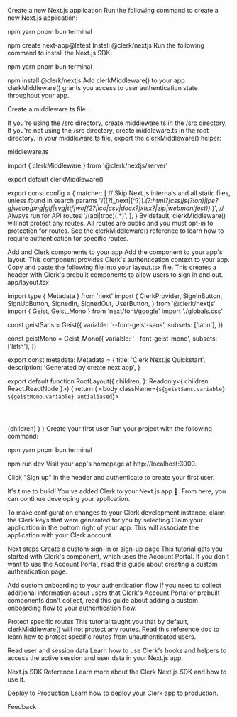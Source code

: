 Create a new Next.js application
Run the following command to create a new Next.js application:

npm
yarn
pnpm
bun
terminal

npm create next-app@latest
Install @clerk/nextjs
Run the following command to install the Next.js SDK:

npm
yarn
pnpm
bun
terminal

npm install @clerk/nextjs
Add clerkMiddleware() to your app
clerkMiddleware() grants you access to user authentication state throughout your app.

Create a middleware.ts file.

If you're using the /src directory, create middleware.ts in the /src directory.
If you're not using the /src directory, create middleware.ts in the root directory.
In your middleware.ts file, export the clerkMiddleware() helper:

middleware.ts

import { clerkMiddleware } from '@clerk/nextjs/server'

export default clerkMiddleware()

export const config = {
  matcher: [
    // Skip Next.js internals and all static files, unless found in search params
    '/((?!_next|[^?]*\\.(?:html?|css|js(?!on)|jpe?g|webp|png|gif|svg|ttf|woff2?|ico|csv|docx?|xlsx?|zip|webmanifest)).*)',
    // Always run for API routes
    '/(api|trpc)(.*)',
  ],
}
By default, clerkMiddleware() will not protect any routes. All routes are public and you must opt-in to protection for routes. See the clerkMiddleware() reference to learn how to require authentication for specific routes.

Add <ClerkProvider> and Clerk components to your app
Add the <ClerkProvider> component to your app's layout. This component provides Clerk's authentication context to your app.
Copy and paste the following file into your layout.tsx file. This creates a header with Clerk's prebuilt components to allow users to sign in and out.
app/layout.tsx

import type { Metadata } from 'next'
import {
  ClerkProvider,
  SignInButton,
  SignUpButton,
  SignedIn,
  SignedOut,
  UserButton,
} from '@clerk/nextjs'
import { Geist, Geist_Mono } from 'next/font/google'
import './globals.css'

const geistSans = Geist({
  variable: '--font-geist-sans',
  subsets: ['latin'],
})

const geistMono = Geist_Mono({
  variable: '--font-geist-mono',
  subsets: ['latin'],
})

export const metadata: Metadata = {
  title: 'Clerk Next.js Quickstart',
  description: 'Generated by create next app',
}

export default function RootLayout({
  children,
}: Readonly<{
  children: React.ReactNode
}>) {
  return (
    <ClerkProvider>
      <html lang="en">
        <body className={`${geistSans.variable} ${geistMono.variable} antialiased`}>
          <header className="flex justify-end items-center p-4 gap-4 h-16">
            <SignedOut>
              <SignInButton />
              <SignUpButton />
            </SignedOut>
            <SignedIn>
              <UserButton />
            </SignedIn>
          </header>
          {children}
        </body>
      </html>
    </ClerkProvider>
  )
}
Create your first user
Run your project with the following command:

npm
yarn
pnpm
bun
terminal

npm run dev
Visit your app's homepage at http://localhost:3000.

Click "Sign up" in the header and authenticate to create your first user.

It's time to build!
You've added Clerk to your Next.js app 🎉. From here, you can continue developing your application.

To make configuration changes to your Clerk development instance, claim the Clerk keys that were generated for you by selecting Claim your application in the bottom right of your app. This will associate the application with your Clerk account.

Next steps
Create a custom sign-in or sign-up page
This tutorial gets you started with Clerk's <SignInButton /> component, which uses the Account Portal. If you don't want to use the Account Portal, read this guide about creating a custom authentication page.

Add custom onboarding to your authentication flow
If you need to collect additional information about users that Clerk's Account Portal or prebuilt components don't collect, read this guide about adding a custom onboarding flow to your authentication flow.

Protect specific routes
This tutorial taught you that by default, clerkMiddleware() will not protect any routes. Read this reference doc to learn how to protect specific routes from unauthenticated users.

Read user and session data
Learn how to use Clerk's hooks and helpers to access the active session and user data in your Next.js app.

Next.js SDK Reference
Learn more about the Clerk Next.js SDK and how to use it.

Deploy to Production
Learn how to deploy your Clerk app to production.

Feedback
